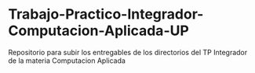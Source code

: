 # Trabajo-Practico-Integrador-Computacion-Aplicada-UP
Repositorio para subir los entregables de los directorios del TP Integrador de la materia Computacion Aplicada
